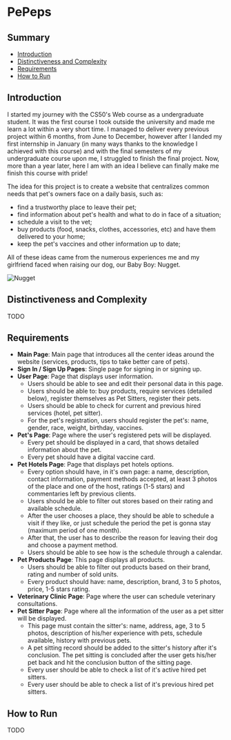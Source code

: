 # PePeps

## Summary
- [Introduction](#introduction)
- [Distinctiveness and Complexity](#distinctiveness-and-complexity)
- [Requirements](#requirements)
- [How to Run](#how-to-run)

## Introduction
I started my journey with the CS50's Web course as a undergraduate student. It was the first course I took outside the university and made me learn a lot within a very short time. I managed to deliver every previous project within 6 months, from June to December, however after I landed my first internship in January (in many ways thanks to the knowledge I achieved with this course) and with the final semesters of my undergraduate course upon me, I struggled to finish the final project. Now, more than a year later, here I am with an idea I believe can finally make me finish this course with pride!

The idea for this project is to create a website that centralizes common needs that pet's owners face on a daily basis, such as:

- find a trustworthy place to leave their pet;
- find information about pet's health and what to do in face of a situation;
- schedule a visit to the vet;
- buy products (food, snacks, clothes, accessories, etc) and have them delivered to your home;
- keep the pet's vaccines and other information up to date;

All of these ideas came from the numerous experiences me and my girlfriend faced when raising our dog, our Baby Boy: Nugget.

<img src='' alt='Nugget'>

## Distinctiveness and Complexity
TODO
<!--  
It reaches new levels of:
- frontend organization (html, css and js folder structure)
- mobile responsiveness
- ui/ux design - to be more professional (even including js plugins for more dynamism)
- backend organization (views.py as a views folder)
- unit and integration tests
- devops (possible to run with docker to ease the installation process)
-->

## Requirements
- **Main Page**: Main page that introduces all the center ideas around the website (services, products, tips to take better care of pets).
- **Sign In / Sign Up Pages**: Single page for signing in or signing up.
- **User Page**: Page that displays user information.
  - Users should be able to see and edit their personal data in this page.
  - Users should be able to: buy products, require services (detailed below), register themselves as Pet Sitters, register their pets.
  - Users should be able to check for current and previous hired services (hotel, pet sitter).
  - For the pet's registration, users should register the pet's: name, gender, race, weight, birthday, vaccines.
- **Pet's Page**: Page where the user's registered pets will be displayed.
  - Every pet should be displayed in a card, that shows detailed information about the pet.
  - Every pet should have a digital vaccine card.
- **Pet Hotels Page**: Page that displays pet hotels options.
  - Every option should have, in it's own page: a name, description, contact information, payment methods accepted, at least 3 photos of the place and one of the host, ratings (1-5 stars) and commentaries left by previous clients.
  - Users should be able to filter out stores based on their rating and available schedule.
  - After the user chooses a place, they should be able to schedule a visit if they like, or just schedule the period the pet is gonna stay (maximum period of one month).
  - After that, the user has to describe the reason for leaving their dog and choose a payment method.
  - Users should be able to see how is the schedule through a calendar.
- **Pet Products Page**: This page displays all products.
  - Users should be able to filter out products based on their brand, rating and number of sold units.
  - Every product should have: name, description, brand, 3 to 5 photos, price, 1-5 stars rating.
- **Veterinary Clinic Page**: Page where the user can schedule veterinary consultations.
- **Pet Sitter Page**: Page where all the information of the user as a pet sitter will be displayed.
  - This page must contain the sitter's: name, address, age, 3 to 5 photos, description of his/her experience with pets, schedule available, history with previous pets.
  - A pet sitting record should be added to the sitter's history after it's conclusion. The pet sitting is concluded after the user gets his/her pet back and hit the conclusion button of the sitting page.
  - Every user should be able to check a list of it's active hired pet sitters.
  - Every user should be able to check a list of it's previous hired pet sitters.

<!-- ### For the future
- **Users**: Users will have to pick from 2 different profiles: Enterprise or Home.
  - Enterprise users will be able to: have many stores, each store will have to mark at least one out of the 3 services: petshop, veterinary clinic and hotel.
  - Home users will be able to: buy products, require services (detailed below) from the petshops available, announce themselves as Pet Sitters, create a registration for each of their pets.
- **Enterprise Page**: Page that displays the name, description, logo of the company; and a summary of all the services it provides.
  - Every service should be clickable and redirect the user to the service's page (pet hotel, petshop or veterinary clinic).
- **Stores Page**: Page that displays all the stores.
  - Users should be able to filter stores by their company, location (country, state and city) and services available.
- ... -->

## How to Run
TODO
